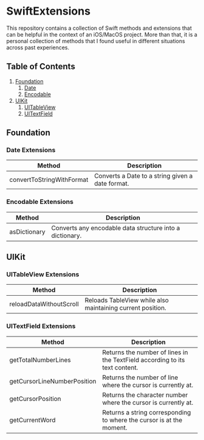 # SwiftExtensions

This repository contains a collection of Swift methods and extensions that can be helpful in the context of an iOS/MacOS project. More than that, it is a personal collection of methods that I found useful in different situations across past experiences.  

## Table of Contents
1. [Foundation](#Foundation)
    1. [Date](#Date)
    2. [Encodable](#Encodable)
2. [UIKit](#UIKit)
    1. [UITableView](#UITableView)
    2. [UITextField](#UITextField)

<a name="Foundation"></a>

## Foundation

<a name="Date"></a>

### Date Extensions

| Method  | Description |
| ------------- | ------------- |
| convertToStringWithFormat | Converts a Date to a string given a date format. |


<a name="Encodable"></a>

### Encodable Extensions

| Method  | Description |
| ------------- | ------------- |
| asDictionary | Converts any encodable data structure into a dictionary. |

<a name="UIKit"></a>

## UIKit


<a name="UITableView"></a>

### UITableView Extensions

| Method  | Description |
| ------------- | ------------- |
| reloadDataWithoutScroll | Reloads TableView while also maintaining current position. |



<a name="UITextField"></a>

### UITextField Extensions

| Method  | Description |
| ------------- | ------------- |
| getTotalNumberLines | Returns the number of lines in the TextField according to its text content. |
| getCursorLineNumberPosition | Returns the number of line where the cursor is currently at. |
| getCursorPosition | Returns the character number where the cursor is currently at. |
| getCurrentWord | Returns a string corresponding to where the cursor is at the moment. |
